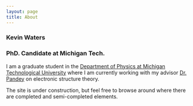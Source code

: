 ```yaml
---
layout: page
title: About
---
```



### Kevin Waters
### PhD. Candidate at Michigan Tech.

I am a graduate student in the [Department of Physics at Michigan Technological University](http://www.mtu.edu/physics/)
where I am currently working with my advisor [Dr. Pandey](http://www.mtu.edu/physics/department/faculty/pandey/) on electronic structure theory.

The site is under construction, but feel free to browse around where there are completed and semi-completed elements.

